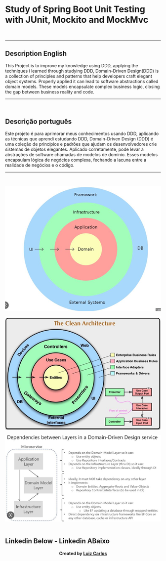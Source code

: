 ﻿﻿<h1> Study of Spring Boot Unit Testing with JUnit, Mockito and MockMvc </h1> <br/>
<hr>

<h2>Description English</h2>
<p>This Project is to improve my knowledge using DDD, applying the techniques i learned through studying DDD, 
Domain-Driven Design(DDD) is a collection of principles and patterns that help developers
 craft elegant object systems. Properly applied it can lead to software abstractions called domain models. 
These models encapsulate complex business logic, closing the gap between business reality and code.
<hr>
<br/>
<h2>Descrição português</h2>
Este projeto é para aprimorar meus conhecimentos usando DDD, aplicando as técnicas que aprendi estudando DDD,
Domain-Driven Design (DDD) é uma coleção de princípios e padrões que ajudam os desenvolvedores
  crie sistemas de objetos elegantes. Aplicado corretamente, pode levar a abstrações de software chamadas de modelos de domínio.
Esses modelos encapsulam lógica de negócios complexa, fechando a lacuna entre a realidade de negócios e o código.
<hr>
<br/>


<p></p><img src="imgs/core.JPG">
<p></p><img src="imgs/core-2.JPG">
<p></p><img src="imgs/type.JPG">
<br/>
<br/>

## Linkedin Below - Linkedin ABaixo

<h4 align="center">
   Created by   <a href="https://www.linkedin.com/in/luiz-carlos-b50693173/" target="_blank"> Luiz Carlos </a>
</h4>

</html>
